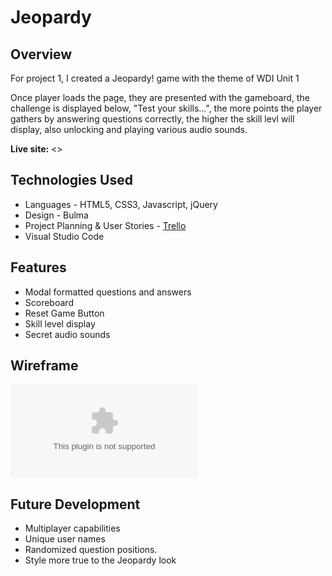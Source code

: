 # Jeopardy
## Overview

For project 1, I created a Jeopardy! game with the theme of WDI Unit 1

Once player loads the page, they are presented with the gameboard, the challenge is displayed below, "Test your skills...", the more points the player gathers by answering questions correctly, the higher the skill levl will display, also unlocking and playing various audio sounds.

**Live site:** <>

## Technologies Used

  * Languages - HTML5, CSS3, Javascript, jQuery
  * Design - Bulma
  * Project Planning & User Stories - [Trello](https://trello.com/b/7NQef3vU/pirject-jeopardy)
  * Visual Studio Code


## Features

  * Modal formatted questions and answers
  * Scoreboard
  * Reset Game Button
  * Skill level display
  * Secret audio sounds
  


## Wireframe

![Click to download storyboard.doc](https://github.com/cducote/jeopardy/blob/master/storyboard.docx)

## Future Development


  * Multiplayer capabilities
  * Unique user names
  * Randomized question positions.
  * Style more true to the Jeopardy look
  
